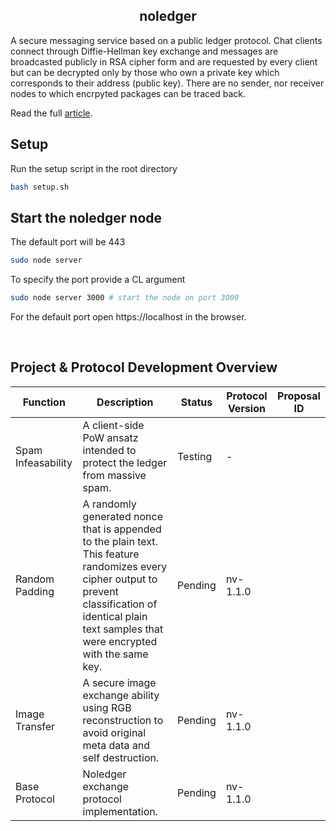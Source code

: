 <h2 align=center><strong>noledger</strong></h2> 

A secure messaging service based on a public ledger protocol. Chat clients connect through Diffie-Hellman key exchange and messages are broadcasted publicly in RSA cipher form and are requested by every client but can be decrypted only by those who own a private key which corresponds to their address (public key). There are no sender, nor receiver nodes to which encrpyted packages can be traced back. 

Read the full [article](https://github.com/B0-B/noledger/blob/main/docs/paper/paper.md).


## Setup
Run the setup script in the root directory
```bash
bash setup.sh
```

## Start the noledger node
The default port will be 443
```bash
sudo node server
```

To specify the port provide a CL argument
```bash
sudo node server 3000 # start the node on port 3000
```

For the default port open https://localhost in the browser.

<br>

## Project & Protocol Development Overview
| Function | Description | Status | Protocol Version | Proposal ID |
|---|---|---|---|---|
| Spam Infeasability | A client-side PoW ansatz intended to protect the ledger from massive spam. | Testing | - | |
| Random Padding | A randomly generated nonce that is appended to the plain text. This feature randomizes every cipher output to prevent classification of identical plain text samples that were encrypted with the same key. | Pending | nv-1.1.0 | |
| Image Transfer | A secure image exchange ability using RGB reconstruction to avoid original meta data and self destruction. | Pending | nv-1.1.0 | |
| Base Protocol | Noledger exchange protocol implementation. | Pending | nv-1.1.0 | |

